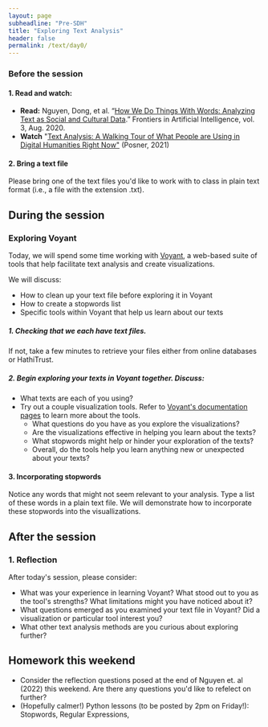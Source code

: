 ```yaml
---
layout: page
subheadline: "Pre-SDH"
title: "Exploring Text Analysis"
header: false
permalink: /text/day0/
---
```


### Before the session
#### 1. Read and watch:
* **Read:** Nguyen, Dong, et al. “[How We Do Things With Words: Analyzing Text as Social and Cultural Data](https://doi.org/10.3389/frai.2020.00062).” Frontiers in Artificial Intelligence, vol. 3, Aug. 2020.
* **Watch** "[Text Analysis: A Walking Tour of What People are Using in Digital Humanities Right Now"](https://www.youtube.com/watch?v=X5eAULsBm0w) (Posner, 2021)

#### 2. Bring a text file
Please bring one of the text files you'd like to work with to class in plain text format (i.e., a file with the extension .txt). 

## During the session

### Exploring Voyant
Today, we will spend some time working with [Voyant](https://voyant-tools.org/), a web-based suite of tools that help facilitate text analysis and create visualizations.

We will discuss:
* How to clean up your text file before exploring it in Voyant
* How to create a stopwords list
* Specific tools within Voyant that help us learn about our texts

##### 1. Checking that we each have text files.
If not, take a few minutes to retrieve your files either from online databases or HathiTrust.

##### 2. Begin exploring your texts in Voyant together. Discuss:
* What texts are each of you using?
* Try out a couple visualization tools. Refer to [Voyant's documentation pages](https://voyant-tools.org/docs/#!/guide/start) to learn more about the tools.
  * What questions do you have as you explore the visualizations?
  * Are the visualizations effective in helping you learn about the texts?
  * What stopwords might help or hinder your exploration of the texts?
  * Overall, do the tools help you learn anything new or unexpected about your texts?


#### 3. Incorporating stopwords
Notice any words that might not seem relevant to your analysis. Type a list of these words in a plain text file. We will demonstrate how to incorporate these stopwords into the visuallizations.

## After the session

### 1. Reflection
After today's session, please consider:
* What was your experience in learning Voyant? What stood out to you as the tool's strengths? What limitations might you have noticed about it?
* What questions emerged as you examined your text file in Voyant? Did a visualization or particular tool interest you?
* What other text analysis methods are you curious about exploring further?

## Homework this weekend
* Consider the reflection questions posed at the end of Nguyen et. al (2022) this weekend. Are there any questions you'd like to refelect on further?
* (Hopefully calmer!) Python lessons (to be posted by 2pm on Friday!): Stopwords, Regular Expressions, 
